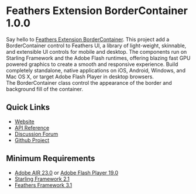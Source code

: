 # Feathers Extension BorderContainer 1.0.0

Say hello to [Feathers Extension BorderContainer](http://pol2095.free.fr/Feathers-Extension-BorderContainer/).
This project add a BorderContainer control to Feathers UI, a library of light-weight, skinnable, and extensible UI controls for mobile and desktop. The components run on Starling Framework and the Adobe Flash runtimes, offering blazing fast GPU powered graphics to create a smooth and responsive experience. Build completely standalone, native applications on iOS, Android, Windows, and Mac OS X, or target Adobe Flash Player in desktop browsers.<br />
The BorderContainer class control the appearance of the border and background fill of the container.

## Quick Links

* [Website](http://pol2095.free.fr/Feathers-Extension-BorderContainer/)
* [API Reference](http://pol2095.free.fr/Starling-Feathers-Extensions/docs/feathers/extensions/borderContainer/package-detail.html)
* [Discussion Forum](http://forum.starling-framework.org/forum/feathers)
* [Github Project](https://github.com/pol2095/Feathers-Extension-BorderContainer)

## Minimum Requirements

* [Adobe AIR 23.0](https://get.adobe.com/air/) or [Adobe Flash Player 19.0](https://get.adobe.com/fr/flashplayer/)
* [Starling Framework 2.1](https://github.com/Gamua/Starling-Framework)
* [Feathers Framework 3.1](https://feathersui.com/download/)